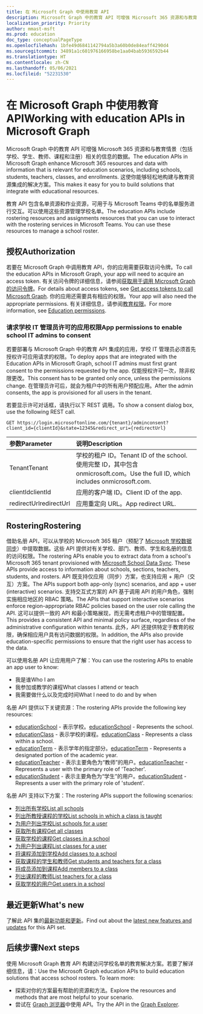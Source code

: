 ```yaml
---
title: 在 Microsoft Graph 中使用教育 API
description: Microsoft Graph 中的教育 API 可增强 Microsoft 365 资源和与教育情景（包括学校、学生、教师、课程和注册）相关的信息的数据。 这使你能够轻松地构建与教育资源集成的解决方案。
localization_priority: Priority
author: mmast-msft
ms.prod: education
doc_type: conceptualPageType
ms.openlocfilehash: 1bfe49d6841142794a5b3a60b0de84eaff4290d4
ms.sourcegitcommit: 34891a1c601976166958be1aa04bab5936592b44
ms.translationtype: HT
ms.contentlocale: zh-CN
ms.lasthandoff: 05/06/2021
ms.locfileid: "52231530"
---
```

# <a name="working-with-education-apis-in-microsoft-graph"></a><span data-ttu-id="999c7-104">在 Microsoft Graph 中使用教育 API</span><span class="sxs-lookup"><span data-stu-id="999c7-104">Working with education APIs in Microsoft Graph</span></span>

<span data-ttu-id="999c7-105">Microsoft Graph 中的教育 API 可增强 Microsoft 365 资源和与教育情景（包括学校、学生、教师、课程和注册）相关的信息的数据。</span><span class="sxs-lookup"><span data-stu-id="999c7-105">The education APIs in Microsoft Graph enhance Microsoft 365 resources and data with information that is relevant for education scenarios, including schools, students, teachers, classes, and enrollments.</span></span> <span data-ttu-id="999c7-106">这使你能够轻松地构建与教育资源集成的解决方案。</span><span class="sxs-lookup"><span data-stu-id="999c7-106">This makes it easy for you to build solutions that integrate with educational resources.</span></span>

<span data-ttu-id="999c7-p103">教育 API 包含名单资源和作业资源，可用于与 Microsoft Teams 中的名单服务进行交互。可以使用这些资源管理学校名单。</span><span class="sxs-lookup"><span data-stu-id="999c7-p103">The education APIs include rostering resources and assignments resources that you can use to interact with the rostering services in Microsoft Teams. You can use these resources to manage a school roster.</span></span>

## <a name="authorization"></a><span data-ttu-id="999c7-109">授权</span><span class="sxs-lookup"><span data-stu-id="999c7-109">Authorization</span></span>

<span data-ttu-id="999c7-110">若要在 Microsoft Graph 中调用教育 API，你的应用需要获取访问令牌。</span><span class="sxs-lookup"><span data-stu-id="999c7-110">To call the education APIs in Microsoft Graph, your app will need to acquire an access token.</span></span> <span data-ttu-id="999c7-111">有关访问令牌的详细信息，请参阅[获取用于调用 Microsoft Graph 的访问令牌](/graph/auth/)。</span><span class="sxs-lookup"><span data-stu-id="999c7-111">For details about access tokens, see [Get access tokens to call Microsoft Graph](/graph/auth/).</span></span> <span data-ttu-id="999c7-112">你的应用还需要具有相应的权限。</span><span class="sxs-lookup"><span data-stu-id="999c7-112">Your app will also need the appropriate permissions.</span></span> <span data-ttu-id="999c7-113">有关详细信息，请参阅[教育权限](/graph/permissions-reference#education-permissions)。</span><span class="sxs-lookup"><span data-stu-id="999c7-113">For more information, see [Education permissions](/graph/permissions-reference#education-permissions).</span></span>

### <a name="app-permissions-to-enable-school-it-admins-to-consent"></a><span data-ttu-id="999c7-114">请求学校 IT 管理员许可的应用权限</span><span class="sxs-lookup"><span data-stu-id="999c7-114">App permissions to enable school IT admins to consent</span></span>

<span data-ttu-id="999c7-115">若要部署与 Microsoft Graph 中的教育 API 集成的应用，学校 IT 管理员必须首先授权许可应用请求的权限。</span><span class="sxs-lookup"><span data-stu-id="999c7-115">To deploy apps that are integrated with the Education APIs in Microsoft Graph, school IT admins must first grant consent to the permissions requested by the app.</span></span> <span data-ttu-id="999c7-116">仅能授权许可一次，除非权限更改。</span><span class="sxs-lookup"><span data-stu-id="999c7-116">This consent has to be granted only once, unless the permissions change.</span></span> <span data-ttu-id="999c7-117">在管理员许可后，就会为租户中的所有用户预配应用。</span><span class="sxs-lookup"><span data-stu-id="999c7-117">After the admin consents, the app is provisioned for all users in the tenant.</span></span>

<span data-ttu-id="999c7-118">若要显示许可对话框，请执行以下 REST 调用。</span><span class="sxs-lookup"><span data-stu-id="999c7-118">To show a consent dialog box, use the following REST call.</span></span>

```http
GET https://login.microsoftonline.com/{tenant}/adminconsent?
client_id={clientId}&state=12345&redirect_uri={redirectUrl}
```

| <span data-ttu-id="999c7-119">参数</span><span class="sxs-lookup"><span data-stu-id="999c7-119">Parameter</span></span>   | <span data-ttu-id="999c7-120">说明</span><span class="sxs-lookup"><span data-stu-id="999c7-120">Description</span></span>                                                               |
| :---------- | :------------------------------------------------------------------------ |
| <span data-ttu-id="999c7-121">Tenant</span><span class="sxs-lookup"><span data-stu-id="999c7-121">Tenant</span></span>      | <span data-ttu-id="999c7-122">学校的租户 ID。</span><span class="sxs-lookup"><span data-stu-id="999c7-122">Tenant ID of the school.</span></span> <span data-ttu-id="999c7-123">使用完整 ID，其中包含 onmicrosoft.com。</span><span class="sxs-lookup"><span data-stu-id="999c7-123">Use the full ID, which includes onmicrosoft.com.</span></span> |
| <span data-ttu-id="999c7-124">clientId</span><span class="sxs-lookup"><span data-stu-id="999c7-124">clientId</span></span>    | <span data-ttu-id="999c7-125">应用的客户端 ID。</span><span class="sxs-lookup"><span data-stu-id="999c7-125">Client ID of the app.</span></span>                                                     |
| <span data-ttu-id="999c7-126">redirectUrl</span><span class="sxs-lookup"><span data-stu-id="999c7-126">redirectUrl</span></span> | <span data-ttu-id="999c7-127">应用重定向 URL。</span><span class="sxs-lookup"><span data-stu-id="999c7-127">App redirect URL.</span></span>                                                         |

## <a name="rostering"></a><span data-ttu-id="999c7-128">Rostering</span><span class="sxs-lookup"><span data-stu-id="999c7-128">Rostering</span></span>

<span data-ttu-id="999c7-129">借助名册 API，可以从学校的 Microsoft 365 租户（预配了 [Microsoft 学校数据同步](https://sds.microsoft.com/)）中提取数据。这些 API 提供对有关学校、部门、教师、学生和名册的信息的访问权限。</span><span class="sxs-lookup"><span data-stu-id="999c7-129">The rostering APIs enable you to extract data from a school's Microsoft 365 tenant provisioned with [Microsoft School Data Sync](https://sds.microsoft.com/). These APIs provide access to information about schools, sections, teachers, students, and rosters.</span></span> <span data-ttu-id="999c7-130">API 既支持仅应用（同步）方案，也支持应用 + 用户（交互）方案。</span><span class="sxs-lookup"><span data-stu-id="999c7-130">The APIs support both app-only (sync) scenarios, and app + user (interactive) scenarios.</span></span> <span data-ttu-id="999c7-131">支持交互式方案的 API 基于调用 API 的用户角色，强制实施相应地区的 RBAC 策略。</span><span class="sxs-lookup"><span data-stu-id="999c7-131">The APIs that support interactive scenarios enforce region-appropriate RBAC policies based on the user role calling the API.</span></span> <span data-ttu-id="999c7-132">这可以提供一致的 API 和最小策略展现，而无需考虑租户中的管理配置。</span><span class="sxs-lookup"><span data-stu-id="999c7-132">This provides a consistent API and minimal policy surface, regardless of the administrative configuration within tenants.</span></span> <span data-ttu-id="999c7-133">此外，API 还提供特定于教育的权限，确保相应用户具有访问数据的权限。</span><span class="sxs-lookup"><span data-stu-id="999c7-133">In addition, the APIs also provide education-specific permissions to ensure that the right user has access to the data.</span></span>

<span data-ttu-id="999c7-134">可以使用名册 API 让应用用户了解：</span><span class="sxs-lookup"><span data-stu-id="999c7-134">You can use the rostering APIs to enable an app user to know:</span></span>

- <span data-ttu-id="999c7-135">我是谁</span><span class="sxs-lookup"><span data-stu-id="999c7-135">Who I am</span></span>
- <span data-ttu-id="999c7-136">我参加或教学的课程</span><span class="sxs-lookup"><span data-stu-id="999c7-136">What classes I attend or teach</span></span>
- <span data-ttu-id="999c7-137">我需要做什么以及完成时间</span><span class="sxs-lookup"><span data-stu-id="999c7-137">What I need to do and by when</span></span>

<span data-ttu-id="999c7-138">名册 API 提供以下关键资源：</span><span class="sxs-lookup"><span data-stu-id="999c7-138">The rostering APIs provide the following key resources:</span></span>

- <span data-ttu-id="999c7-139">[educationSchool](educationschool.md) - 表示学校。</span><span class="sxs-lookup"><span data-stu-id="999c7-139">[educationSchool](educationschool.md) - Represents the school.</span></span>
- <span data-ttu-id="999c7-140">[educationClass](educationclass.md) - 表示学校的课程。</span><span class="sxs-lookup"><span data-stu-id="999c7-140">[educationClass](educationclass.md) - Represents a class within a school.</span></span>
- <span data-ttu-id="999c7-141">[educationTerm](educationterm.md) - 表示学年的指定部分。</span><span class="sxs-lookup"><span data-stu-id="999c7-141">[educationTerm](educationterm.md) - Represents a designated portion of the academic year.</span></span>
- <span data-ttu-id="999c7-142">[educationTeacher](educationteacher.md) - 表示主要角色为“教师”的用户。</span><span class="sxs-lookup"><span data-stu-id="999c7-142">[educationTeacher](educationteacher.md) - Represents a user with the primary role of 'Teacher'.</span></span>
- <span data-ttu-id="999c7-143">[educationStudent](educationstudent.md) - 表示主要角色为“学生”的用户。</span><span class="sxs-lookup"><span data-stu-id="999c7-143">[educationStudent](educationstudent.md) - Represents a user with the primary role of 'student'.</span></span>

<span data-ttu-id="999c7-144">名册 API 支持以下方案：</span><span class="sxs-lookup"><span data-stu-id="999c7-144">The rostering APIs support the following scenarios:</span></span>

- [<span data-ttu-id="999c7-145">列出所有学校</span><span class="sxs-lookup"><span data-stu-id="999c7-145">List all schools</span></span>](../api/educationschool-list.md)
- [<span data-ttu-id="999c7-146">列出所教授课程的学校</span><span class="sxs-lookup"><span data-stu-id="999c7-146">List schools in which a class is taught</span></span>](../api/educationclass-list-schools.md)
- [<span data-ttu-id="999c7-147">为用户列出学校</span><span class="sxs-lookup"><span data-stu-id="999c7-147">List schools for a user</span></span>](../api/educationuser-list-schools.md)
- [<span data-ttu-id="999c7-148">获取所有课程</span><span class="sxs-lookup"><span data-stu-id="999c7-148">Get all classes</span></span>](../api/educationclass-list.md)
- [<span data-ttu-id="999c7-149">获取学校的课程</span><span class="sxs-lookup"><span data-stu-id="999c7-149">Get classes in a school</span></span>](../api/educationschool-list-classes.md)
- [<span data-ttu-id="999c7-150">为用户列出课程</span><span class="sxs-lookup"><span data-stu-id="999c7-150">List classes for a user</span></span>](../api/educationuser-list-classes.md)
- [<span data-ttu-id="999c7-151">将课程添加到学校</span><span class="sxs-lookup"><span data-stu-id="999c7-151">Add classes to a school</span></span>](../api/educationschool-post-classes.md)
- [<span data-ttu-id="999c7-152">获取课程的学生和教师</span><span class="sxs-lookup"><span data-stu-id="999c7-152">Get students and teachers for a class</span></span>](../api/educationclass-list-members.md)
- [<span data-ttu-id="999c7-153">将成员添加到课程</span><span class="sxs-lookup"><span data-stu-id="999c7-153">Add members to a class</span></span>](../api/educationclass-post-members.md)
- [<span data-ttu-id="999c7-154">列出课程的教师</span><span class="sxs-lookup"><span data-stu-id="999c7-154">List teachers for a class</span></span>](../api/educationclass-list-teachers.md)
- [<span data-ttu-id="999c7-155">获取学校的用户</span><span class="sxs-lookup"><span data-stu-id="999c7-155">Get users in a school</span></span>](../api/educationschool-list-users.md)

<!-- Should you list delete scenarios here as well? -->

## <a name="whats-new"></a><span data-ttu-id="999c7-156">最近更新</span><span class="sxs-lookup"><span data-stu-id="999c7-156">What's new</span></span>

<span data-ttu-id="999c7-157">了解此 API 集的[最新功能和更新](/graph/whats-new-overview)。</span><span class="sxs-lookup"><span data-stu-id="999c7-157">Find out about the [latest new features and updates](/graph/whats-new-overview) for this API set.</span></span>

## <a name="next-steps"></a><span data-ttu-id="999c7-158">后续步骤</span><span class="sxs-lookup"><span data-stu-id="999c7-158">Next steps</span></span>

<span data-ttu-id="999c7-p108">使用 Microsoft Graph 教育 API 构建访问学校名单的教育解决方案。若要了解详细信息，请：</span><span class="sxs-lookup"><span data-stu-id="999c7-p108">Use the Microsoft Graph education APIs to build education solutions that access school rosters. To learn more:</span></span>

- <span data-ttu-id="999c7-161">探索对你的方案最有帮助的资源和方法。</span><span class="sxs-lookup"><span data-stu-id="999c7-161">Explore the resources and methods that are most helpful to your scenario.</span></span>
- <span data-ttu-id="999c7-162">尝试在 [Graph 浏览器](https://developer.microsoft.com/graph/graph-explorer)中使用 API。</span><span class="sxs-lookup"><span data-stu-id="999c7-162">Try the API in the [Graph Explorer](https://developer.microsoft.com/graph/graph-explorer).</span></span>
